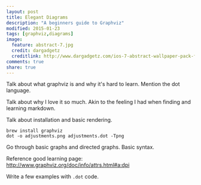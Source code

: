 ```yaml
---
layout: post
title: Elegant Diagrams
description: "A beginners guide to Graphviz"
modified: 2015-01-23
tags: [graphviz,diagrams]
image:
  feature: abstract-7.jpg
  credit: dargadgetz
  creditlink: http://www.dargadgetz.com/ios-7-abstract-wallpaper-pack-for-iphone-5-and-ipod-touch-retina/
comments: true
share: true
---
```


Talk about what graphviz is and why it's hard to learn. Mention the dot
language.

Talk about why I love it so much. Akin to the feeling I had when finding and
learning markdown.

Talk about installation and basic rendering.

    brew install graphviz
    dot -o adjustments.png adjustments.dot -Tpng

Go through basic graphs and directed graphs. Basic syntax.

Reference good learning page: http://www.graphviz.org/doc/info/attrs.html#a:dpi

Write a few examples with `.dot` code.

